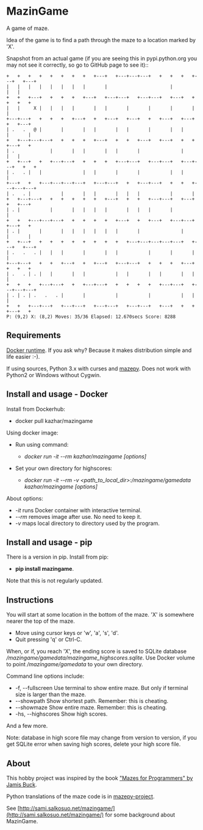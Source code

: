 # MazinGame

A game of maze.

Idea of the game is to find a path through the maze to a location marked by 'X'.

Snapshot from an actual game (if you are seeing this in pypi.python.org you may 
not see it correctly, so go to GitHub page to see it)::

	+   +   +   +   +   +   +   +   +---+   +---+---+---+   +   +   +   +---+   +---+
	|   |   |   |   |   |   |   |       |                       |           |   |
	+   +   +---+   +   +   +   +---+   +---+---+   +---+---+   +---+   +   +   +   +
	|   |     X |   |   |   |       |   |       |       |       |       |   |
	+---+---+   +   +   +   +---+   +   +---+   +---+   +   +---+   +---+   +   +---+
	| .   .   @ |       |       |   |       |   |       |       |   |       |       |
	+   +---+---+---+   +   +   +   +---+   +   +   +---+   +---+   +   +   +---+   +
	| .             |       |   |       |   |       |               |           |   |
	+   +---+   +   +---+---+   +   +   +   +---+---+   +---+---+   +---+---+   +   +
	| .   . |   |               |   |       |       |           |   |           |
	+---+   +   +---+---+---+---+   +---+---+   +   +---+---+   +   +   +---+---+---+
	| .   . |           |       |   |       |   |   |           |       |
	+   +---+---+   +   +   +   +   +   +---+   +   +   +---+---+   +---+   +   +---+
	| . |           |       |   |   |   |       |   |   |       |           |
	+   +   +---+---+---+   +   +   +   +   +---+   +   +---+   +---+---+   +---+   +
	| . |       |       |   |   |   |   |   |       |               |       |       |
	+   +---+   +   +   +   +   +   +   +   +   +---+---+---+---+---+   +---+   +---+
	| .   .   . |   |   |       |       |   |           |       |       |           |
	+---+---+   +   +   +---+   +   +---+   +---+---+   +   +   +   +---+   +   +   +
	| .   . | . |   |       |   |           |   |       |   |       |   |       |
	+   +   +   +---+---+   +   +---+---+   +   +   +   +   +---+---+   +---+---+---+
	| . | . | .   .   . |       |           |           |           |   |           |
	+   +   +---+---+   +---+---+   +---+---+   +---+---+   +---+   +   +   +---+   +
	P: (9,2) X: (8,2) Moves: 35/36 Elapsed: 12.670secs Score: 8288

## Requirements

[Docker runtime](https://www.docker.com/get-docker). If you ask why? Because it makes distribution simple and life easier :-).

If using sources, Python 3.x with curses and [mazepy](https://github.com/samisalkosuo/mazepy). Does not work with Python2 or Windows without Cygwin.

## Install and usage - Docker

Install from Dockerhub:

- docker pull kazhar/mazingame

Using docker image:

- Run using command:
  - *docker run -it --rm kazhar/mazingame [options]*

- Set your own directory for highscores:
  - *docker run -it --rm -v &lt;path_to_local_dir>:/mazingame/gamedata kazhar/mazingame [options]*

About options:

- *-it* runs Docker container with interactive terminal.
- *--rm* removes image after use. No need to keep it.
- *-v* maps local directory to directory used by the program.

## Install and usage - pip

There is a version in pip. Install from pip:

- **pip install mazingame**.

Note that this is not regularly updated.

## Instructions

You will start at some location in the bottom of the maze. 'X' is somewhere
nearer the top of the maze.

- Move using cursor keys or 'w', 'a', 's', 'd'.
- Quit pressing 'q' or Ctrl-C.

When, or if, you reach 'X', the ending score is saved to SQLite database */mazingame/gamedata/mazingame_highscores.sqlite*.
Use Docker volume to point */mazingame/gamedata* to your own directory.

Command line options include:

- -f, --fullscreen      Use terminal to show entire maze. But only if terminal size is larger than the maze.
- --showpath            Show shortest path. Remember: this is cheating.
- --showmaze            Show entire maze. Remember: this is cheating.
- -hs, --highscores     Show high scores.

And a few more.

Note: database in high score file may change from version to version, if you
get SQLite error when saving high scores, delete your high score file.

## About

This hobby project was inspired by the book ["Mazes for Programmers" by Jamis Buck](https://pragprog.com/book/jbmaze/mazes-for-programmers).

Python translations of the maze code is in [mazepy-project](https://github.com/samisalkosuo/mazepy).

See [http://sami.salkosuo.net/mazingame/](http://sami.salkosuo.net/mazingame/) for some background about MazinGame.
